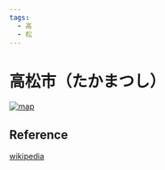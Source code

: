 ```yaml
---
tags:
  - 高
  - 松
---
```


# 高松市（たかまつし）

[![map](https://upload.wikimedia.org/wikipedia/commons/thumb/0/03/Kagawa-takamatsu-city.svg/320px-Kagawa-takamatsu-city.svg.png)](https://ja.wikipedia.org/wiki/高松市)

## Reference

[wikipedia](https://ja.wikipedia.org/wiki/高松市)
